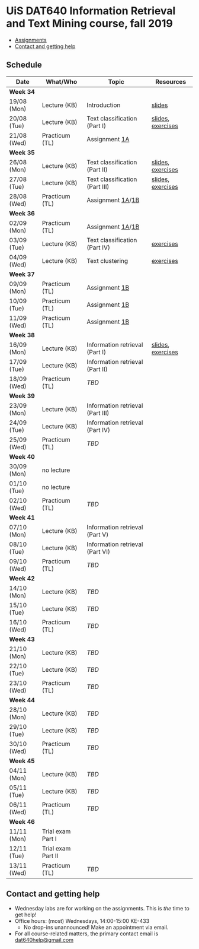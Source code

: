 # UiS DAT640 Information Retrieval and Text Mining course, fall 2019

  * [Assignments](assignments/)
  * [Contact and getting help](#contact-and-getting-help)

## Schedule

| Date | What/Who | Topic | Resources |
| -- | -- | -- | -- |
| **Week 34** ||||
| 19/08 (Mon) | Lecture (KB) | Introduction | [slides](https://speakerdeck.com/kbalog/information-retrieval-and-text-mining-introduction) |
| 20/08 (Tue) | Lecture (KB) | Text classification (Part I) | [slides](https://speakerdeck.com/kbalog/information-retrieval-and-text-mining-text-classification-part-i), [exercises](exercises/lecture_02/) |
| 21/08 (Wed) | Practicum (TL) | Assignment [1A](assignments/assignment-1a) |  |
| **Week 35** ||||
| 26/08 (Mon) | Lecture (KB) | Text classification (Part II) | [slides](https://speakerdeck.com/kbalog/information-retrieval-and-text-mining-text-classification-part-ii), [exercises](exercises/lecture_03/)  |
| 27/08 (Tue) | Lecture (KB) | Text classification (Part III) | [slides](https://speakerdeck.com/kbalog/information-retrieval-and-text-mining-text-classification-part-iii), [exercises](exercises/lecture_04/) |
| 28/08 (Wed) | Practicum (TL) | Assignment [1A](assignments/assignment-1a)/[1B](assignments/assignment-1b) | |
| **Week 36** ||||
| 02/09 (Mon) | Practicum (TL) | Assignment [1A](assignments/assignment-1a)/[1B](assignments/assignment-1b) | |
| 03/09 (Tue) | Lecture (KB) | Text classification (Part IV) | [exercises](exercises/lecture_05/) |
| 04/09 (Wed) | Lecture (KB) | Text clustering | [exercises](exercises/lecture_06/) |
| **Week 37** ||||
| 09/09 (Mon) | Practicum (TL) | Assignment [1B](assignments/assignment-1b) | |
| 10/09 (Tue) | Practicum (TL) | Assignment [1B](assignments/assignment-1b) | |
| 11/09 (Wed) | Practicum (TL) | Assignment [1B](assignments/assignment-1b) | |
| **Week 38** ||||
| 16/09 (Mon) | Lecture (KB) | Information retrieval (Part I) | [slides](https://speakerdeck.com/kbalog/information-retrieval-and-text-mining-information-retrieval-part-i), [exercises](exercises/lecture_07/) |
| 17/09 (Tue) | Lecture (KB) | Information retrieval (Part II) | |
| 18/09 (Wed) | Practicum (TL) | *TBD* | |
| **Week 39** ||||
| 23/09 (Mon) | Lecture (KB) | Information retrieval (Part III) | |
| 24/09 (Tue) | Lecture (KB) | Information retrieval (Part IV) | |
| 25/09 (Wed) | Practicum (TL) | *TBD* | |
| **Week 40** ||||
| 30/09 (Mon) | no lecture | | |
| 01/10 (Tue) | no lecture | | |
| 02/10 (Wed) | Practicum (TL) | *TBD* | |
| **Week 41** ||||
| 07/10 (Mon) | Lecture (KB) | Information retrieval (Part V) | |
| 08/10 (Tue) | Lecture (KB) | Information retrieval (Part VI) | |
| 09/10 (Wed) | Practicum (TL) | *TBD* | |
| **Week 42** ||||
| 14/10 (Mon) | Lecture (KB) | *TBD* | |
| 15/10 (Tue) | Lecture (KB) | *TBD* | |
| 16/10 (Wed) | Practicum (TL) | *TBD* | |
| **Week 43** ||||
| 21/10 (Mon) | Lecture (KB) | *TBD* | |
| 22/10 (Tue) | Lecture (KB) | *TBD* | |
| 23/10 (Wed) | Practicum (TL) | *TBD* | |
| **Week 44** ||||
| 28/10 (Mon) | Lecture (KB) | *TBD* | |
| 29/10 (Tue) | Lecture (KB) | *TBD* | |
| 30/10 (Wed) | Practicum (TL) | *TBD* | |
| **Week 45** ||||
| 04/11 (Mon) | Lecture (KB) | *TBD* | |
| 05/11 (Tue) | Lecture (KB) | *TBD* | |
| 06/11 (Wed) | Practicum (TL) | *TBD* | |
| **Week 46** ||||
| 11/11 (Mon) | Trial exam Part I | | |
| 12/11 (Tue) | Trial exam Part II | | |
| 13/11 (Wed) | Practicum (TL) | *TBD* | |

## Contact and getting help

  * Wednesday labs are for working on the assignments. This is *the* time to get help!
  * Office hours: (most) Wednesdays, 14:00-15:00 KE-433
	  - No drop-ins unannounced! Make an appointment via email.
  * For all course-related matters, the primary contact email is dat640help@gmail.com
